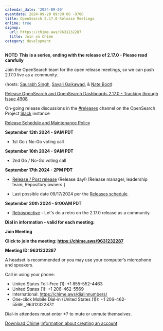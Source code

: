 ```yaml
---
calendar_date: '2024-09-20'
eventdate: 2024-09-20 09:00:00 -0700
title: OpenSearch 2.17.0 Release Meetings
online: true
signup:
  url: https://chime.aws/9631232287
  title: Join on Chime
category: development
---
```


**NOTE: This is a series, ending with the release of 2.17.0 - Please read carefully**

Join the OpenSearch team for the open release meetings, so we can push 2.17.0 live as a community.

(hosts: [Saurabh Singh](https://github.com/getsaurabh02), [Sayali Gaikawad](https://github.com/gaiksaya), & [Nate Boot](https://github.com/nateynateynate))

[Release OpenSearch and OpenSearch Dashboards 2.17.0 - Tracking through Issue 4908](https://github.com/opensearch-project/opensearch-build/issues/4908)

On-going release discussions in the [#releases](https://opensearch.slack.com/archives/C0561HRK961) channel on the OpenSearch Project [Slack](https://opensearch.org/slack.html) instance

[Release Schedule and Maintenance Policy](https://opensearch.org/releases.html)

**September 13th 2024 - 9AM PDT**

* 1st Go / No-Go voting call

**September 16th 2024 - 9AM PDT**

* 2nd Go / No-Go voting call

**September 17th 2024 - 2PM PDT**

* [Release / Post release](https://github.com/opensearch-project/opensearch-build/wiki/Releasing-the-Distribution#release) (Release day!) [Release manager, leadership team, Repository owners ]

* Last possible date 09/17/2024 per the [Releases schedule](https://opensearch.org/releases.html).

**September 20th 2024 - 9:00AM PDT**

* [Retrospective](https://github.com/opensearch-project/opensearch-build/issues/4909) - Let's do a retro on the 2.17.0 release as a community.

**Dial in information - valid for each meeting:**

**Join Meeting**

**Click to join the meeting: <https://chime.aws/9631232287>**

**Meeting ID: 9631232287** 

A headset is recommended or you may use your computer’s microphone and speakers.

Call in using your phone: 
- United States Toll-Free (1): +1 855-552-4463
- United States (1): +1 206-462-5569
- International: https://chime.aws/dialinnumbers/
- One-click Mobile Dial-in (United States (1)): +1 206-462-5569,,,9631232287#

Dial-in attendees must enter *7 to mute or unmute themselves.

[Download Chime](https://aws.amazon.com/chime/download)
[Information about creating an account](https://aws.amazon.com/chime/getting-started)
